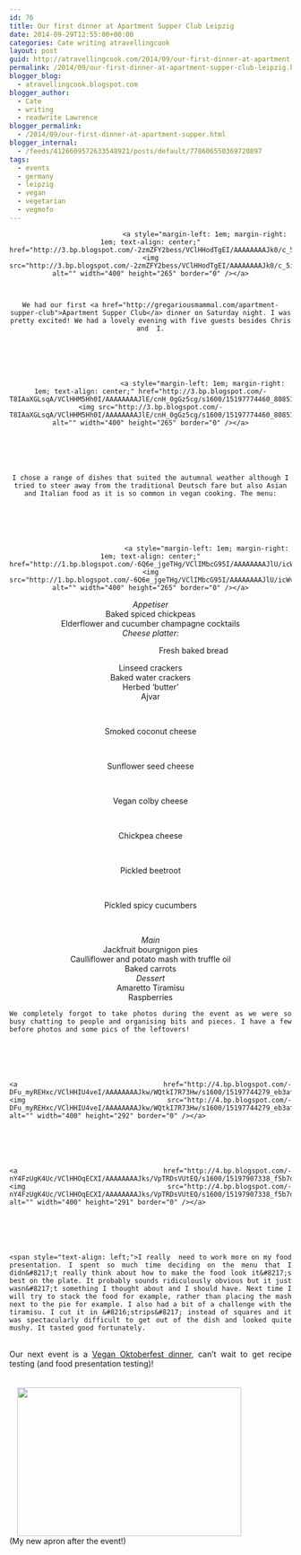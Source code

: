 ```yaml
---
id: 76
title: Our first dinner at Apartment Supper Club Leipzig
date: 2014-09-29T12:55:00+00:00
categories: Cate writing atravellingcook
layout: post
guid: http://atravellingcook.com/2014/09/our-first-dinner-at-apartment-supper-club-leipzig.html
permalink: /2014/09/our-first-dinner-at-apartment-supper-club-leipzig.html
blogger_blog:
  - atravellingcook.blogspot.com
blogger_author:
  - Cate
  - writing
  - readwrite Lawrence
blogger_permalink:
  - /2014/09/our-first-dinner-at-apartment-supper.html
blogger_internal:
  - /feeds/4126609572633548921/posts/default/778606550369720897
tags:
  - events
  - germany
  - leipzig
  - vegan
  - vegetarian
  - vegmofo
---
```

<div style="text-align: center;">
  
                               <a style="margin-left: 1em; margin-right: 1em; text-align: center;" href="http://3.bp.blogspot.com/-2zmZFY2bess/VClHHodTgEI/AAAAAAAAJk0/c_5izu4v78w/s1600/15198010657_6bbff13a71_z.jpg"><img src="http://3.bp.blogspot.com/-2zmZFY2bess/VClHHodTgEI/AAAAAAAAJk0/c_5izu4v78w/s1600/15198010657_6bbff13a71_z.jpg" alt="" width="400" height="265" border="0" /></a>
  
  
  
    We had our first <a href="http://gregariousmammal.com/apartment-supper-club">Apartment Supper Club</a> dinner on Saturday night. I was pretty excited! We had a lovely evening with five guests besides Chris and  I.
  
  
  
  
  
  
                              <a style="margin-left: 1em; margin-right: 1em; text-align: center;" href="http://3.bp.blogspot.com/-T8IAaXGLsqA/VClHHM5Hh0I/AAAAAAAAJlE/cnH_0gGz5cg/s1600/15197774460_8085139ae2_z.jpg"><img src="http://3.bp.blogspot.com/-T8IAaXGLsqA/VClHHM5Hh0I/AAAAAAAAJlE/cnH_0gGz5cg/s1600/15197774460_8085139ae2_z.jpg" alt="" width="400" height="265" border="0" /></a>
  
  
  
  
  
  
    I chose a range of dishes that suited the autumnal weather although I tried to steer away from the traditional Deutsch fare but also Asian and Italian food as it is so common in vegan cooking. The menu:
  
  
  
  
  
  
                                <a style="margin-left: 1em; margin-right: 1em; text-align: center;" href="http://1.bp.blogspot.com/-6Q6e_jgeTHg/VClIMbcG95I/AAAAAAAAJlU/icWvapkLmRI/s1600/15198015637_a5dc81ccbf_z.jpg"><img src="http://1.bp.blogspot.com/-6Q6e_jgeTHg/VClIMbcG95I/AAAAAAAAJlU/icWvapkLmRI/s1600/15198015637_a5dc81ccbf_z.jpg" alt="" width="400" height="265" border="0" /></a>
  




<div style="text-align: center;">
  <i>Appetiser</i>


<div style="text-align: center;">
  Baked spiced chickpeas


<div style="text-align: center;">
  Elderflower and cucumber champagne cocktails


<div style="text-align: center;">


<div style="text-align: center;">
  <i>Cheese platter:</i>



  <span style="text-align: center;">                                       Fresh baked bread


<div style="text-align: center;">
  <span style="text-align: center;">Linseed crackers


<div style="text-align: center;">
  <span style="text-align: center;">Baked water crackers


<div style="text-align: center;">
  <span style="text-align: center;">Herbed &#8216;butter&#8217;


<div style="text-align: center;">
  Ajvar


&nbsp;

<div style="text-align: center;">
  Smoked coconut cheese


&nbsp;

<div style="text-align: center;">
  Sunflower seed cheese


&nbsp;

<div style="text-align: center;">
  Vegan colby cheese


&nbsp;

<div style="text-align: center;">
  Chickpea cheese


&nbsp;

<div style="text-align: center;">
  Pickled beetroot


&nbsp;

<div style="text-align: center;">
  Pickled spicy cucumbers


&nbsp;

<div style="text-align: center;">
  <i>Main</i>


<div style="text-align: center;">
  Jackfruit bourgnigon pies


<div style="text-align: center;">
  Caulliflower and potato mash with truffle oil


<div style="text-align: center;">
  Baked carrots


<div style="text-align: center;">


<div style="text-align: center;">
  <i>Dessert</i>


<div style="text-align: center;">
  Amaretto Tiramisu


<div style="text-align: center;">
  Raspberries


<div style="text-align: center;">
  <div style="text-align: justify;">
  
  
  
  
  
  
  
  
  
    We completely forgot to take photos during the event as we were so busy chatting to people and organising bits and pieces. I have a few before photos and some pics of the leftovers!
  
  
  
  
  
  
    <a  href="http://4.bp.blogspot.com/-DFu_myREHxc/VClHHIU4veI/AAAAAAAAJkw/WQtkI7R73Hw/s1600/15197744279_eb3af1703a_z.jpg"><img src="http://4.bp.blogspot.com/-DFu_myREHxc/VClHHIU4veI/AAAAAAAAJkw/WQtkI7R73Hw/s1600/15197744279_eb3af1703a_z.jpg" alt="" width="400" height="292" border="0" /></a>
  
  
  
  
  
  
    <a  href="http://4.bp.blogspot.com/-nY4FzUgK4Uc/VClHHOqECXI/AAAAAAAAJks/VpTRDsVUtEQ/s1600/15197907338_f5b7dbc497_z.jpg"><img src="http://4.bp.blogspot.com/-nY4FzUgK4Uc/VClHHOqECXI/AAAAAAAAJks/VpTRDsVUtEQ/s1600/15197907338_f5b7dbc497_z.jpg" alt="" width="400" height="291" border="0" /></a>
  
  
  
  
  
  
    <span style="text-align: left;">I really  need to work more on my food presentation. I spent so much time deciding on the menu that I didn&#8217;t really think about how to make the food look it&#8217;s best on the plate. It probably sounds ridiculously obvious but it just wasn&#8217;t something I thought about and I should have. Next time I will try to stack the food for example, rather than placing the mash next to the pie for example. I also had a bit of a challenge with the tiramisu. I cut it in &#8216;strips&#8217; instead of squares and it was spectacularly difficult to get out of the dish and looked quite mushy. It tasted good fortunately. 
  
  
  <div style="text-align: justify;">
    <span style="text-align: left;"> 
  
  
  <div style="text-align: justify;">
    <span style="text-align: left;">Our next event is a <a href="https://www.eventbrite.com/e/vegan-octoberfest-celebration-tickets-12972542223">Vegan Oktoberfest dinner</a>, can&#8217;t wait to get recipe testing (and food presentation testing)! 
  
  
  <div style="text-align: justify;">
    <span style="text-align: left;"> 
  
  
  <div style="text-align: justify;">
                         <a style="margin-left: 1em; margin-right: 1em; text-align: center;" href="http://1.bp.blogspot.com/-kZQMbyCISF4/VClIMfXyOnI/AAAAAAAAJlQ/y40NAjTNI8M/s1600/15198009257_7820f9a6b8_z.jpg"><img src="http://1.bp.blogspot.com/-kZQMbyCISF4/VClIMfXyOnI/AAAAAAAAJlQ/y40NAjTNI8M/s1600/15198009257_7820f9a6b8_z.jpg" alt="" width="400" height="265" border="0" /></a>
  
  
  <div style="text-align: justify;">
    (My new apron after the event!)
  
